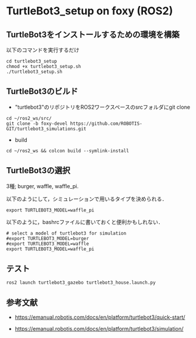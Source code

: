 # TurtleBot3_setup on foxy (ROS2)

## TurtleBot3をインストールするための環境を構築
以下のコマンドを実行するだけ
```bash:
cd turtlebot3_setup
chmod +x turtlebot3_setup.sh
./turtlebot3_setup.sh
```

## TurtleBot3のビルド
- "turtlebot3"のリポジトリをROS2ワークスペースのsrcフォルダにgit clone
```
cd ~/ros2_ws/src/
git clone -b foxy-devel https://github.com/ROBOTIS-GIT/turtlebot3_simulations.git
```
- build
```
cd ~/ros2_ws && colcon build --symlink-install
```

## TurtleBot3の選択
3種; burger, waffle, waffle_pi.

以下のようにして，シミュレーションで用いるタイプを決められる．
```
export TURTLEBOT3_MODEL=waffle_pi
```

以下のように，bashrcファイルに書いておくと便利かもしれない．
```
# select a model of turtlebot3 for simulation
#export TURTLEBOT3_MODEL=burger
#export TURTLEBOT3_MODEL=waffle
export TURTLEBOT3_MODEL=waffle_pi
```

## テスト
```
ros2 launch turtlebot3_gazebo turtlebot3_house.launch.py
```

## 参考文献
- https://emanual.robotis.com/docs/en/platform/turtlebot3/quick-start/

- https://emanual.robotis.com/docs/en/platform/turtlebot3/simulation/